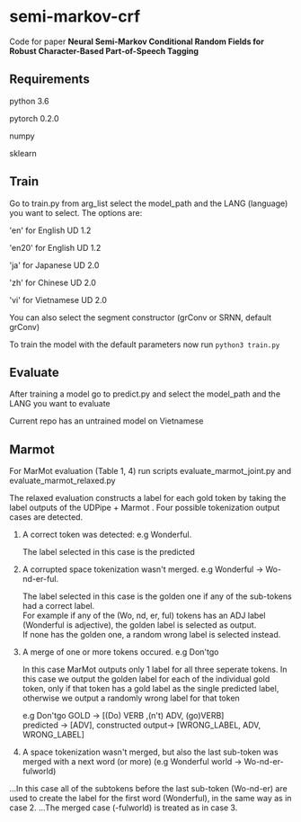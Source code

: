 # semi-markov-crf

Code for paper **Neural Semi-Markov Conditional Random Fields for Robust Character-Based Part-of-Speech Tagging**

## Requirements
python 3.6

pytorch 0.2.0

numpy

sklearn


## Train

Go to train.py from arg\_list select the model\_path and the LANG (language) you want to select. The options are:

'en' for English  UD 1.2 

'en20' for English  UD 1.2 

'ja' for Japanese UD 2.0

'zh' for Chinese UD 2.0

'vi' for Vietnamese UD 2.0


You can also select the segment constructor (grConv or SRNN, default grConv)

To train the model with the default parameters now run `python3 train.py`

## Evaluate

After training a model go to predict.py and select the model\_path and the LANG you want to evaluate

Current repo has an untrained model on Vietnamese

## Marmot

For MarMot evaluation (Table 1, 4) run scripts evaluate_marmot_joint.py and evaluate_marmot_relaxed.py


The relaxed evaluation constructs a label for each gold token by taking the label outputs of the UDPipe + Marmot
. 
Four possible tokenization output cases are detected.

1. A correct token was detected: e.g Wonderful.

   The label selected in this case is the predicted

2. A corrupted space tokenization wasn't merged. e.g Wonderful -> Wo-nd-er-ful.

   The label selected in this case is the golden one if any of the sub-tokens had a correct label.  
   For example if any of the (Wo, nd, er, ful) tokens has an ADJ label (Wonderful is adjective), the golden label is selected as output.  
   If none has the golden one, a random wrong label is selected instead.


3. A merge of one or more tokens occured. e.g Don'tgo

   In this case MarMot outputs only 1 label for all three seperate tokens.
   In this case we output the golden label for each of the individual gold token, only if that token has a gold label as the single predicted label, otherwise we output a randomly wrong label for that token

   e.g Don'tgo GOLD -> [(Do) VERB ,(n't) ADV, (go)VERB]   
      predicted -> [ADV],
      constructed output-> [WRONG_LABEL, ADV, WRONG_LABEL]


4. A space tokenization wasn't merged, but also the last sub-token was merged with a next word (or more) (e.g Wonderful world -> Wo-nd-er-fulworld)

...In this case all of the subtokens before the last sub-token (Wo-nd-er) are used to create the label for the first word (Wonderful), in the same way as in case 2.
...The merged case (-fulworld) is treated as in case 3.









